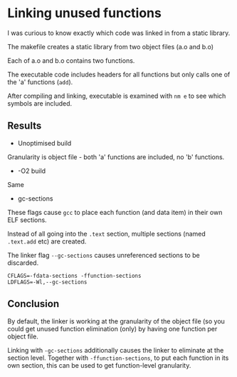 Linking unused functions
========================

I was curious to know exactly which code was linked in from a static library.

The makefile creates a static library from two object files (a.o and b.o)

Each of a.o and b.o contains two functions.

The executable code includes headers for all functions but only calls one of
the 'a' functions (`add`).

After compiling and linking, executable is examined with `nm e` to see which
symbols are included.

Results
-------

- Unoptimised build

Granularity is object file - both 'a' functions are included, no 'b'
functions.

- -O2 build

Same

- gc-sections

These flags cause `gcc` to place each function (and data item) in their own
ELF sections.

Instead of all going into the `.text` section, multiple sections (named
`.text.add` etc) are created.

The linker flag `--gc-sections` causes unreferenced sections to be discarded.


```
CFLAGS=-fdata-sections -ffunction-sections
LDFLAGS=-Wl,--gc-sections
```

Conclusion
----------

By default, the linker is working at the granularity of the object file (so
you could get unused function elimination (only) by having one function per
object file.

Linking with `-gc-sections` additionally causes the linker to eliminate at the
section level. Together with `-ffunction-sections`, to put each function in
its own section, this can be used to get function-level granularity.

